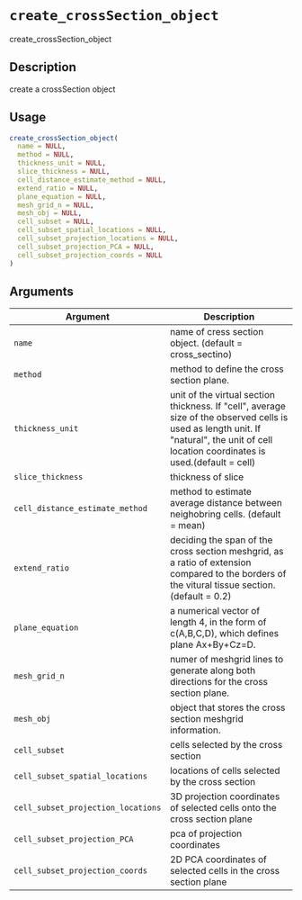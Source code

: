 # `create_crossSection_object`

create_crossSection_object


## Description

create a crossSection object


## Usage

```r
create_crossSection_object(
  name = NULL,
  method = NULL,
  thickness_unit = NULL,
  slice_thickness = NULL,
  cell_distance_estimate_method = NULL,
  extend_ratio = NULL,
  plane_equation = NULL,
  mesh_grid_n = NULL,
  mesh_obj = NULL,
  cell_subset = NULL,
  cell_subset_spatial_locations = NULL,
  cell_subset_projection_locations = NULL,
  cell_subset_projection_PCA = NULL,
  cell_subset_projection_coords = NULL
)
```


## Arguments

Argument      |Description
------------- |----------------
`name`     |     name of cress section object. (default = cross_sectino)
`method`     |     method to define the cross section plane.
`thickness_unit`     |     unit of the virtual section thickness. If "cell", average size of the observed cells is used as length unit. If "natural", the unit of cell location coordinates is used.(default = cell)
`slice_thickness`     |     thickness of slice
`cell_distance_estimate_method`     |     method to estimate average distance between neighobring cells. (default = mean)
`extend_ratio`     |     deciding the span of the cross section meshgrid, as a ratio of extension compared to the borders of the vitural tissue section. (default = 0.2)
`plane_equation`     |     a numerical vector of length 4, in the form of c(A,B,C,D), which defines plane Ax+By+Cz=D.
`mesh_grid_n`     |     numer of meshgrid lines to generate along both directions for the cross section plane.
`mesh_obj`     |     object that stores the cross section meshgrid information.
`cell_subset`     |     cells selected by the cross section
`cell_subset_spatial_locations`     |     locations of cells selected by the cross section
`cell_subset_projection_locations`     |     3D projection coordinates of selected cells onto the cross section plane
`cell_subset_projection_PCA`     |     pca of projection coordinates
`cell_subset_projection_coords`     |     2D PCA coordinates of selected cells in the cross section plane


